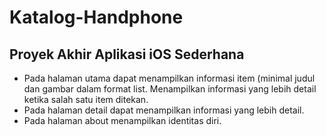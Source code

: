 Katalog-Handphone
==
Proyek Akhir Aplikasi iOS Sederhana
--
- Pada halaman utama dapat menampilkan informasi item (minimal judul dan gambar dalam format list. Menampilkan informasi yang lebih detail ketika salah satu item ditekan.
- Pada halaman detail dapat menampilkan informasi yang lebih detail.
- Pada halaman about menampilkan identitas diri.
